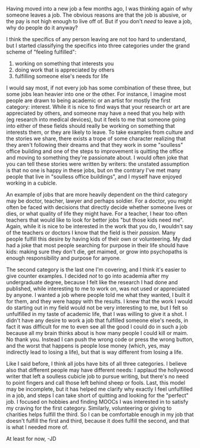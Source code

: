 Having moved into a new job a few months ago, I was thinking again of why someone leaves a job.
The obvious reasons are that the job is abusive, or the pay is not high enough to live off of.
But if you don't *need* to leave a job, why do people do it anyway?

I think the specifics of any person leaving are not too hard to understand, but I started classifying the specifics into three categories under the grand scheme of "feeling fulfilled":
1. working on something that interests you
2. doing work that is appreciated by others
3. fulfilling someone else's needs for life

I would say most, if not every job has some combination of these three, but some jobs lean heavier into one or the other.
For instance, I imagine most people are drawn to being academic or an artist for mostly the first category: interest.
While it is nice to find ways that your research or art are appreciated by others, and someone may have a need that you help with (eg research into medical devices), but it feels to me that someone going into either of these fields should really be working on something that interests them, or they are likely to leave.
To take examples from culture and the stories we share, there exists a trope of some character realizing that they aren't following their dreams and that they work in some "soulless" office building and one of the steps to improvement is quitting the office and moving to something they're passionate about.
I would often joke that you can tell these stories were written by writers: the unstated assumption is that no one is happy in these jobs, but on the contrary I've met many people that live in "soulless office buildings", and I myself have enjoyed working in a cubicle.

An example of jobs that are more heavily dependent on the third category may be doctor, teacher, lawyer and perhaps soldier.
For a doctor, you might often be faced with decisions that directly decide whether someone lives or dies, or what quality of life they might have.
For a teacher, I hear too often teachers that would like to look for better jobs "but those kids need me".
Again, while it is nice to be interested in the work that you do, I wouldn't say of the teachers or doctors I know that the field is their *passion*.
Many people fulfill this desire by having kids of their own or volunteering.
My dad had a joke that most people searching for purpose in their life should have kids: making sure they don't die, get maimed, or grow into psychopaths is enough responsibility and purpose for anyone.

The second category is the last one I'm covering, and I think it's easier to give counter examples.
I decided *not* to go into academia after my undergraduate degree, because I felt like the research I had done and published, while interesting to me to work on, was not used or appreciated by anyone.
I wanted a job where people told me what they wanted, I built it for them, and they were happy with the results.
I knew that the work I would do starting out in my field would not be very interesting to me, but I felt so unfulfilled in my taste of academic life, that I was willing to give it a shot.
I didn't have any desire to work a job that fulfilled someone else's needs, in fact it was difficult for me to even see all the good I could do in such a job because all my brain thinks about is how many people I could kill or maim. No thank you.
Instead I can push the wrong code or press the wrong button, and the worst that happens is people lose money (which, yes, may indirectly lead to losing a life), but that is way different from losing a life.

Like I said before, I think all jobs have bits of all three categories.
I believe also that different people may have different needs: I applaud the hollywood writer that left a soulless cubicle job to pursue writing, but there's no need to point fingers and call those left behind sheep or fools.
Last, this model may be incomplete, but it has helped me clarify why exactly I feel unfulfilled in a job, and steps I can take short of quitting and looking for the "perfect" job.
I focused on hobbies and finding MOOCs I was interested in to satisfy my craving for the first category.
Similarly, volunteering or giving to charities helps fulfill the third.
So I can be comfortable enough in my job that doesn't fulfill the first and third, because it does fulfill the second, and that is what I needed more of.

At least for now,
-JD


